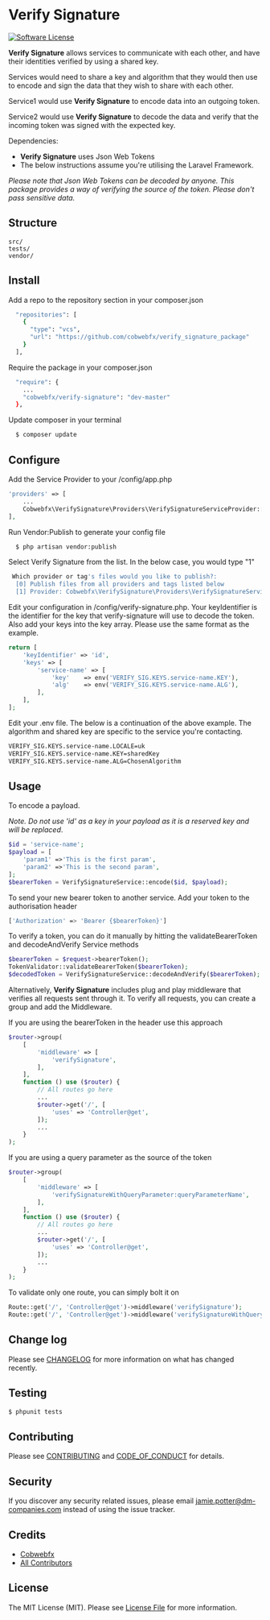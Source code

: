 # Verify Signature

[![Software License][ico-license]](LICENSE.md)

**Verify Signature** allows services to communicate with each other, and have their identities verified by using a shared key.

Services would need to share a key and algorithm that they would then use to encode and sign the data that they wish to share with each other.  

Service1 would use **Verify Signature** to encode data into an outgoing token. 

Service2 would use **Verify Signature** to decode the data and verify that the incoming token was signed with the expected key. 

Dependencies:
* **Verify Signature** uses Json Web Tokens 
* The below instructions assume you're utilising the Laravel Framework.



*Please note that Json Web Tokens can be decoded by anyone. This package provides a way of verifying the source of the token. Please don't pass sensitive data.*


## Structure


```
src/
tests/
vendor/
```


## Install

Add a repo to the repository section in your composer.json

``` bash
  "repositories": [
    {
      "type": "vcs",
      "url": "https://github.com/cobwebfx/verify_signature_package"
    }
  ],
```

Require the package in your composer.json
``` bash
  "require": {
    ...
    "cobwebfx/verify-signature": "dev-master"
  },
```

Update composer in your terminal
``` bash
  $ composer update
```

## Configure

Add the Service Provider to your /config/app.php

``` php
'providers' => [
    ...
    Cobwebfx\VerifySignature\Providers\VerifySignatureServiceProvider::class,
],
```

Run Vendor:Publish to generate your config file
``` bash
  $ php artisan vendor:publish
```

Select Verify Signature from the list. In the below case, you would type "1"

``` bash
 Which provider or tag's files would you like to publish?:
  [0] Publish files from all providers and tags listed below
  [1] Provider: Cobwebfx\VerifySignature\Providers\VerifySignatureServiceProvider
```

Edit your configuration in /config/verify-signature.php. Your keyIdentifier is the identifier for the key that verify-signature will use to decode the token.
Also add your keys into the key array.  Please use the same format as the example.
``` php
return [
    'keyIdentifier' => 'id',
    'keys' => [
        'service-name' => [
            'key'    => env('VERIFY_SIG.KEYS.service-name.KEY'),
            'alg'    => env('VERIFY_SIG.KEYS.service-name.ALG'),
        ],
    ],
];
```

Edit your .env file. The below is a continuation of the above example. 
The algorithm and shared key are specific to the service you're contacting.

``` bash
VERIFY_SIG.KEYS.service-name.LOCALE=uk
VERIFY_SIG.KEYS.service-name.KEY=sharedKey
VERIFY_SIG.KEYS.service-name.ALG=ChosenAlgorithm
```

## Usage
To encode a payload. 

*Note. Do not use 'id' as a key in your payload as it is a reserved key and will be replaced*.
``` php
$id = 'service-name';
$payload = [
    'param1' =>'This is the first param',
    'param2' =>'This is the second param',
];
$bearerToken = VerifySignatureService::encode($id, $payload);
```
To send your new bearer token to another service. Add your token to the authorisation header
``` bash
['Authorization' => 'Bearer {$bearerToken}']
```

To verify a token, you can do it manually by hitting the validateBearerToken and decodeAndVerify Service methods
``` php
$bearerToken = $request->bearerToken();
TokenValidator::validateBearerToken($bearerToken);
$decodedToken = VerifySignatureService::decodeAndVerify($bearerToken);
```

Alternatively, **Verify Signature** includes plug and play middleware that verifies all requests sent through it. To verify all requests, you can create a group and add the Middleware.

If you are using the bearerToken in the header use this approach
``` php
$router->group(
    [
        'middleware' => [
            'verifySignature',
        ],
    ], 
    function () use ($router) {
        // All routes go here
        ...
        $router->get('/', [
            'uses' => 'Controller@get',
        ]);
        ...
    }
);
```


If you are using a query parameter as the source of the token
``` php
$router->group(
    [
        'middleware' => [
            'verifySignatureWithQueryParameter:queryParameterName',
        ],
    ], 
    function () use ($router) {
        // All routes go here
        ...
        $router->get('/', [
            'uses' => 'Controller@get',
        ]);
        ...
    }
);
```

To validate only one route, you can simply bolt it on
``` php
Route::get('/', 'Controller@get')->middleware('verifySignature');
Route::get('/', 'Controller@get')->middleware('verifySignatureWithQueryParameter:queryParameterName');
```
## Change log

Please see [CHANGELOG](CHANGELOG.md) for more information on what has changed recently.

## Testing

``` bash
$ phpunit tests
```

## Contributing

Please see [CONTRIBUTING](CONTRIBUTING.md) and [CODE_OF_CONDUCT](CODE_OF_CONDUCT.md) for details.

## Security

If you discover any security related issues, please email jamie.potter@dm-companies.com instead of using the issue tracker.

## Credits

- [Cobwebfx][link-author]
- [All Contributors][link-contributors]

## License

The MIT License (MIT). Please see [License File](LICENSE.md) for more information.

[ico-version]: https://img.shields.io/packagist/v/cobwebfx/verifysignature.svg?style=flat-square
[ico-license]: https://img.shields.io/badge/license-MIT-brightgreen.svg?style=flat-square
[ico-travis]: https://img.shields.io/travis/cobwebfx/verifysignature/master.svg?style=flat-square
[ico-scrutinizer]: https://img.shields.io/scrutinizer/coverage/g/cobwebfx/verifysignature.svg?style=flat-square
[ico-code-quality]: https://img.shields.io/scrutinizer/g/cobwebfx/verifysignature.svg?style=flat-square
[ico-downloads]: https://img.shields.io/packagist/dt/cobwebfx/verifysignature.svg?style=flat-square

[link-packagist]: https://packagist.org/packages/cobwebfx/verifysignature
[link-travis]: https://travis-ci.org/cobwebfx/verifysignature
[link-scrutinizer]: https://scrutinizer-ci.com/g/cobwebfx/verifysignature/code-structure
[link-code-quality]: https://scrutinizer-ci.com/g/cobwebfx/verifysignature
[link-downloads]: https://packagist.org/packages/cobwebfx/verifysignature
[link-author]: https://github.com/cobwebfx
[link-contributors]: ../../contributors
